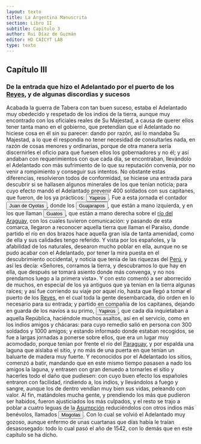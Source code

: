 ```yaml
---
layout: texto
title: La Argentina Manuscrita
section: Libro II
subtitle: Capítulo 3
author: Rui Díaz de Guzmán
editor: HD CAICYT LAB
type: texto
---
```


## Capítulo III
### De la entrada que hizo el Adelantado por el puerto de los <a href="https://recogito.pelagios.org/document/wzqxhk0h3vpikm/part/1/edit#18f21872-e4a8-4057-b23c-6486ded60400" target="_blank">Reyes</a>, y de algunas discordias y sucesos


Acabada la guerra de Tabera con tan buen suceso, estaba el Adelantado muy obedecido y respetado de los indios de la tierra, aunque muy encontrado con los oficiales reales de Su Majestad, a causa de querer ellos tener tanta mano en el gobierno, que pretendían que el Adelantado no hiciese cosa en él sin su parecer: dando por razón, así lo mandaba Su Majestad, a lo que él respondía no tener necesidad de consultarles nada, en razón de cosas menores y ordinarias, porque de otra manera sería discernirles el oficio para que fuesen ellos los gobernadores y no él; y así andaban con requerimientos con que cada día, se encontraban, llevándolo el Adelantado con más sufrimiento de lo que su reputación convenía, por no venir a rompimiento y conseguir sus intentos. No obstante estas diferencias, resolvieron todos de conformidad, se hiciese una entrada para descubrir si se hallasen algunos minerales de los que tenían noticia; para cuyo efecto mandó el Adelantado prevenir 400 soldados con sus capitanes, que fueron, de los ya prácticos: <button class="balloon" data-balloon-pos="up" data-balloon-length="large" data-balloon="tribe">Yapirús</button>. Fue a esta jornada el contador <button class="balloon" data-balloon-pos="up" data-balloon-length="large" data-balloon="explorer">Juan de Oyolas</button>, donde los <button class="balloon" data-balloon-pos="up" data-balloon-length="large" data-balloon="tribe">Guajarapos</button>, que están a mano izquierda, y en los que llaman <button class="balloon" data-balloon-pos="up" data-balloon-length="large" data-balloon="tribe">Guatos</button>, que están a mano derecha sobre el <a href="https://recogito.pelagios.org/document/wzqxhk0h3vpikm/part/1/edit#f7b96162-5575-4536-9835-fe78bdffb6ea" target="_blank">río del Araguay</a>, con los cuales tuvieron comunicación: y pasando de esta comarca, llegaron a reconocer aquella tierra que llaman el Paraíso, donde partido el río en dos brazos hace aquella gran isla de tanta amenidad, como de ella y sus calidades tengo referido. Y vista por los españoles, y la afabilidad de los naturales, desearon mucho poblar en ella, aunque no se pudo acabar con el Adelantado, por tener la mira puesta en el descubrimiento occidental, y noticia que tenía de las riquezas del <a href="https://recogito.pelagios.org/document/wzqxhk0h3vpikm/part/1/edit#f6d21a9f-1028-439f-a10d-cbbbc51bdca0" target="_blank">Perú</a>, y así les decía: «Señores, corramos la tierra, y descubramos lo que hay en ella, que después se tomará asiento donde más convenga, y no nos prendamos luego a la primera vista». Y con esto comentó a ser aborrecido de muchos, en especial de los ya antiguos que ya tenían en la tierra algunas raíces; y así fue corriendo su viaje por aquel río, hasta que llegó a tomar el puerto de los <a href="https://recogito.pelagios.org/document/wzqxhk0h3vpikm/part/1/edit#967c9033-f627-4c44-94c3-7123f59eaf0b" target="_blank">Reyes</a>, en el cual toda la gente desembarcada, dio orden en lo necesario para su entrada; y partido en compañía de los capitanes, dejando en guarda de los navíos a su primo, <button class="balloon" data-balloon-pos="up" data-balloon-length="large" data-balloon="tribe">Yapirús</button>, que cada día inquietaban a aquella República, haciéndole muchos asaltos, así en el servicio, como en los indios amigos y chácaras: para cuyo remedio salió en persona con 300 soldados y 1000 amigos; y estando informado donde estaban recogidos, se fue a largas jornadas a ponerse sobre ellos, que era un lugar muy acomodado, porque tenían por frente el río del <a href="https://recogito.pelagios.org/document/wzqxhk0h3vpikm/part/1/edit#acba9f1e-1a3b-42a5-a0d4-062b34ffa336" target="_blank">Paraguay</a>, y por espalda una laguna que aislaba el sitio, y no más de una puerta en que tenían un baluarte de madera muy fuerte. Y reconocidos por el Adelantado los sitios, comenzó a batir, mandando que en este mismo tiempo pasasen a nado los amigos la laguna, y entrasen con gran denuedo a tornarles el sitio y hacerles todo el daño que pudiesen: con cuyo buen efecto los españoles entraron con facilidad, rindiendo a, los indios, y llevándolos a fuego y sangre, aunque los de dentro vendían muy bien sus vidas, peleando con valor. Al fin, matándoles mucha gente, y prendiendo los más que pudieron ser habidos, fueron ajusticiados los más culpados, y el resto se trajo a poblar a cuatro leguas de la <a href="https://recogito.pelagios.org/document/wzqxhk0h3vpikm/part/1/edit#ea870fb5-6c0d-4592-8904-f258ac8c8c7a" target="_blank">Asumpción</a> reduciéndolos con otros indios más benévolos, llamados <button class="balloon" data-balloon-pos="up" data-balloon-length="large" data-balloon="tribe">Mogolas</button>. Con lo cual se volvió el Adelantado muy gozoso, aunque enfermo de unas cuartanas que días había le traían desasosegado: todo lo cual pasó el año de 1542, con lo demás que en este capítulo se ha dicho.